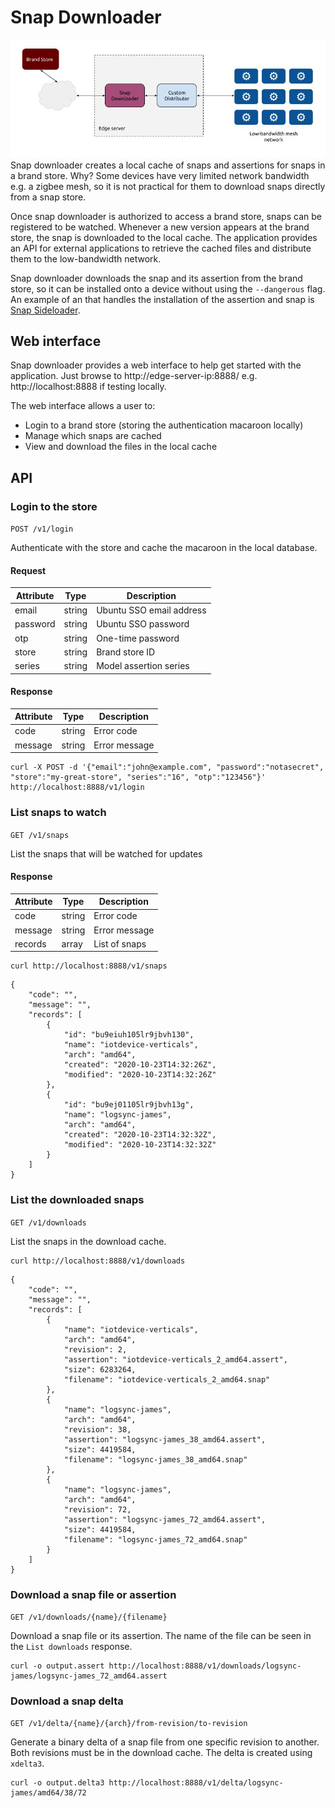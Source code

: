 # Snap Downloader

 ![Solution Overview](docs/SnapDownloader.jpg)
Snap downloader creates a local cache of snaps and assertions for snaps in
a brand store. Why? Some devices have very limited network bandwidth e.g. a zigbee mesh,
so it is not practical for them to download snaps directly from a snap store.

Once snap downloader is authorized to access a brand store, snaps can be registered to
be watched. Whenever a new version appears at the brand store, the snap is downloaded to
the local cache. The application provides an API for external applications to retrieve
the cached files and distribute them to the low-bandwidth network.

Snap downloader downloads the snap and its assertion from the brand store, so it can be
installed onto a device without using the `--dangerous` flag. An example of an
that handles the installation of the assertion and snap is [Snap Sideloader](https://github.com/slimjim777/snap-sideloader).

## Web interface
Snap downloader provides a web interface to help get started with the application. Just
browse to http://edge-server-ip:8888/ e.g. http://localhost:8888 if testing locally.

The web interface allows a user to:

 - Login to a brand store (storing the authentication macaroon locally)
 - Manage which snaps are cached
 - View and download the files in the local cache 


## API

### Login to the store
`POST /v1/login`

Authenticate with the store and cache the macaroon in the local database.

#### Request

| Attribute | Type   | Description              |
| --------- | ------ | ---------------------    |
| email     | string | Ubuntu SSO email address |
| password  | string | Ubuntu SSO password      |
| otp       | string | One-time password        |
| store     | string | Brand store ID           |
| series    | string | Model assertion series   |

#### Response

| Attribute | Type   | Description              |
| --------- | ------ | ---------------------    |
| code      | string | Error code               |
| message   | string | Error message            |

```
curl -X POST -d '{"email":"john@example.com", "password":"notasecret", "store":"my-great-store", "series":"16", "otp":"123456"}' http://localhost:8888/v1/login
```

### List snaps to watch
`GET /v1/snaps`

List the snaps that will be watched for updates

#### Response

| Attribute | Type   | Description              |
| --------- | ------ | ---------------------    |
| code      | string | Error code               |
| message   | string | Error message            |
| records   | array  | List of snaps            |

```
curl http://localhost:8888/v1/snaps
```
```
{
    "code": "",
    "message": "",
    "records": [
        {
            "id": "bu9eiuh105lr9jbvh130",
            "name": "iotdevice-verticals",
            "arch": "amd64",
            "created": "2020-10-23T14:32:26Z",
            "modified": "2020-10-23T14:32:26Z"
        },
        {
            "id": "bu9ej01105lr9jbvh13g",
            "name": "logsync-james",
            "arch": "amd64",
            "created": "2020-10-23T14:32:32Z",
            "modified": "2020-10-23T14:32:32Z"
        }
    ]
}
```

### List the downloaded snaps
`GET /v1/downloads`

List the snaps in the download cache.

```
curl http://localhost:8888/v1/downloads 
```
```
{
    "code": "",
    "message": "",
    "records": [
        {
            "name": "iotdevice-verticals",
            "arch": "amd64",
            "revision": 2,
            "assertion": "iotdevice-verticals_2_amd64.assert",
            "size": 6283264,
            "filename": "iotdevice-verticals_2_amd64.snap"
        },
        {
            "name": "logsync-james",
            "arch": "amd64",
            "revision": 38,
            "assertion": "logsync-james_38_amd64.assert",
            "size": 4419584,
            "filename": "logsync-james_38_amd64.snap"
        },
        {
            "name": "logsync-james",
            "arch": "amd64",
            "revision": 72,
            "assertion": "logsync-james_72_amd64.assert",
            "size": 4419584,
            "filename": "logsync-james_72_amd64.snap"
        }
    ]
}
```

### Download a snap file or assertion
`GET /v1/downloads/{name}/{filename}`

Download a snap file or its assertion. The name of the file can be seen in the `List downloads` response.

```
curl -o output.assert http://localhost:8888/v1/downloads/logsync-james/logsync-james_72_amd64.assert
```

### Download a snap delta
`GET /v1/delta/{name}/{arch}/from-revision/to-revision`

Generate a binary delta of a snap file from one specific revision to another. Both revisions
must be in the download cache. The delta is created using `xdelta3`.

```
curl -o output.delta3 http://localhost:8888/v1/delta/logsync-james/amd64/38/72
```
